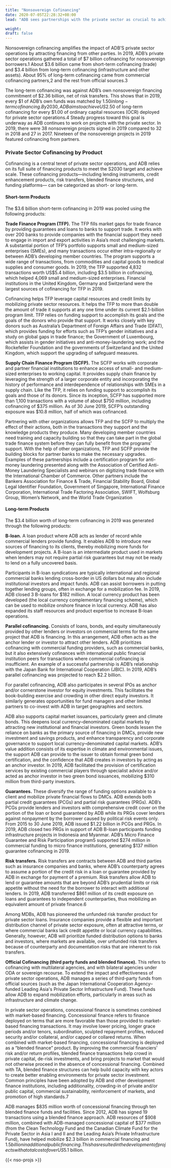 ```yaml
---
title: "Nonsovereign Cofinancing"
date: 2020-07-05T22:28:32+08:00
lead: "ADB sees partnerships with the private sector as crucial to achieving a prosperous, inclusive, resilient, and sustainable Asia and the Pacific region by 2030 (Strategy 2030). It recognizes that the private sector is the largest contributor to economic development in the region. Under Strategy 2030, ADB has strengthened partnerships with the private sector and increasingly mainstreamed into each Country Partnership Strategy (CPS) comprehensive market assessments and inputs relevant to private sector development and private sector operations. By 2024, ADB envisions that its private sector operations will reach one-third of its operations in number."

weight: 
draft: false
---
```


Nonsovereign cofinancing amplifies the impact of ADB’S private sector operations by attracting financing from other parties. In 2019, ADB’s private sector operations gathered a total of $7 billion cofinancing for nonsovereign borrowers.1 About $3.6 billion came from short-term cofinancing (trade) and $3.4 billion from long-term cofinancing (infrastructure and other assets). About 95% of long-term cofinancing came from commercial cofinancing partners,2 and the rest from official sources.3

The long-term cofinancing was against ADB’s own nonsovereign financing commitment of $2.36 billion, net of risk transfers. This shows that in 2019, every $1 of ADB’s own funds was matched by $1.50 in long-term cofinancing. By 2030, ADB aims to achieve US$2.50 of long-term cofinancing for every $1.00 of ordinary capital resources (OCR) deployed for private sector operations.4 Steady progress toward this goal is underway as ADB continues to work on projects with the private sector. In 2019, there were 38 nonsovereign projects signed in 2019 compared to 32 in 2018 and 27 in 2017. Nineteen of the nonsovereign projects in 2019 featured cofinancing from partners.

### Private Sector Cofinancing by Product

Cofinancing is a central tenet of private sector operations, and ADB relies on its full suite of financing products to meet the S2030 target and achieve scale. These cofinancing products—including lending instruments, credit enhancement products, risk transfers, blended finance structures, and funding platforms— can be categorized as short- or long-term.

#### Short-term Products

The $3.6 billion short-term cofinancing in 2019 was pooled using the following products:

**Trade Finance Program (TFP).** The TFP fills market gaps for trade finance by providing guarantees and loans to banks to support trade. It works with over 200 banks to provide companies with the financial support they need to engage in import and export activities in Asia’s most challenging markets. A substantial portion of TFP’s portfolio supports small and medium-sized enterprises (SMEs), and many transactions occur either intra-regionally or between ADB’s developing member countries. The program supports a wide range of transactions, from commodities and capital goods to medical supplies and consumer goods. In 2019, the TFP supported 4,832 transactions worth US$5.4 billion, including $3.5 billion in cofinancing, which helped 4,069 small and medium-sized enterprises. Financial institutions in the United Kingdom, Germany and Switzerland were the largest sources of cofinancing for TFP in 2019.

Cofinancing helps TFP leverage capital resources and credit limits by mobilizing private sector resources. It helps the TFP to more than double the amount of trade it supports at any one time under its current $2.1-billion program limit. TFP relies on funding support to accomplish its goals and the goals of the donors who provide that support. It works closely with key donors such as Australia’s Department of Foreign Affairs and Trade (DFAT), which provides funding for efforts such as TFP’s gender initiatives and a study on global gaps in trade finance; the Government of Luxembourg, which assists in gender initiatives and anti-money-laundering work; and the Rockefeller Foundation and the governments of Switzerland and the United Kingdom, which support the upgrading of safeguard measures.

**Supply Chain Finance Program (SCFP).** The SCFP works with corporate and partner financial institutions to enhance access of small- and medium-sized enterprises to working capital. It provides supply chain finance by leveraging the strength of a larger corporate entity and incorporating the history of performance and interdependence of relationships with SMEs in a supply chain. Like the TFP, it relies on funding support to accomplish its goals and those of its donors. Since its inception, SCFP has supported more than 1,100 transactions with a volume of about $750 million, including cofinancing of $375 million. As of 30 June 2019, SCFP’s outstanding exposure was $10.8 million, half of which was cofinanced.

Partnering with other organizations allows TFP and the SCFP to multiply the effect of their actions, both in the transactions they support and the knowledge products they produce. Many developing member countries need training and capacity building so that they can take part in the global trade finance system before they can fully benefit from the programs’ support. With the help of other organizations, TFP and SCFP provide the building blocks for partner banks to make the necessary upgrades. Examples of these partnerships include a certification program for anti-money laundering presented along with the Association of Certified Anti-Money Laundering Specialists and webinars on digitizing trade finance with the International Chamber of Commerce. Other partners include the Bankers Association for Finance & Trade, Financial Stability Board, Global Legal Identifier Foundation, Government of Singapore, International Finance Corporation, International Trade Factoring Association, SWIFT, Wolfsburg Group, Women’s Network, and the World Trade Organization

#### Long-term Products

The $3.4 billion worth of long-term cofinancing in 2019 was generated through the following products:

**B-loan.** A loan product where ADB acts as lender of record while commercial lenders provide funding. It enables ADB to introduce new sources of financing to its clients, thereby mobilizing more funds for development projects. A B-loan is an intermediate product used in markets when lenders may not require partial risk guarantees but may not be ready to lend on a fully uncovered basis.

Participants in B-loan syndications are typically international and regional commercial banks lending cross-border in US dollars but may also include institutional investors and impact funds. ADB can assist borrowers in putting together lending groups, often in exchange for a mobilization fee. In 2019, ADB closed 3 B-loans for $182 million. A local currency product has been developed (the local currency complementary financing scheme), which can be used to mobilize onshore finance in local currency. ADB has also expanded its staff resources and product expertise to increase B-loan operations.

**Parallel cofinancing.** Consists of loans, bonds, and equity simultaneously provided by other lenders or investors on commercial terms for the same project that ADB is financing. In this arrangement, ADB often acts as the anchor lender or investor to attract other lenders. ADB prioritizes cofinancing with commercial funding providers, such as commercial banks, but it also extensively cofinances with international public financial institution peers for transactions where commercial cofinancing is insufficient. An example of a successful partnership is ADB’s relationship with the Japan Bank for International Cooperation (JBIC). In 2019, ADB’s parallel cofinancing was projected to reach $2.2 billion.

For parallel cofinancing, ADB also participates in several IPOs as anchor and/or cornerstone investor for equity investments. This facilitates the book-building exercise and crowding in other direct equity investors. It similarly generates opportunities for fund managers and other limited partners to co-invest with ADB in target geographies and sectors.

ADB also supports capital market issuances, particularly green and climate bonds. This deepens local currency–denominated capital markets by attracting new institutional and financial investors. Green bonds lessen the reliance on banks as the primary source of financing in DMCs, provide new investment and savings products, and enhance transparency and corporate governance to support local currency–denominated capital markets. ADB’s value addition consists of its expertise in climate and environmental issues, the support ADB can provide to the issuer to obtain formal green bond certification, and the confidence that ADB creates in investors by acting as an anchor investor. In 2019, ADB facilitated the provision of certification services by existing commercial players through specialist advice and/or acted as anchor investor in two green bond issuances, mobilizing $310 million from third-party investors.

**Guarantees.** These diversify the range of funding options available to a client and mobilize private financial flows to DMCs. ADB extends both partial credit guarantees (PCGs) and partial risk guarantees (PRGs). ADB’s PCGs provide lenders and investors with comprehensive credit cover on the portion of the loan or bond guaranteed by ADB while its PRGs cover lenders against nonpayment by the borrower caused by political risk events only. From 2015 to 30 June 2019, ADB issued $1.22 billion in PCGs and PRGs. In 2019, ADB closed two PRGs in support of ADB B-loan participants funding infrastructure projects in Indonesia and Myanmar. ADB’s Micro Finance Guarantee and Risk Participation program5 supported $274 million in commercial funding to micro finance institutions, generating $137 million guarantee cofinancing in 2019.

**Risk transfers.** Risk transfers are contracts between ADB and third parties such as insurance companies and banks, where ADB’s counterparty agrees to assume a portion of the credit risk in a loan or guarantee provided by ADB in exchange for payment of a premium. Risk transfers allow ADB to lend or guarantee amounts that are beyond ADB’s prudential limits or risk appetite without the need for the borrower to interact with additional lenders. In 2019, ADB transferred $861 million of its credit exposure on loans and guarantees to independent counterparties, thus mobilizing an equivalent amount of private finance.6

Among MDBs, ADB has pioneered the unfunded risk transfer product for private sector loans. Insurance companies provide a flexible and important distribution channel of private sector exposure, often at attractive terms, or where commercial banks lack credit appetite or local currency capabilities. Generally, however, ADB will prioritize funded distribution options to banks and investors, where markets are available, over unfunded risk transfers because of counterparty and documentation risks that are inherent to risk transfers.

**Official Cofinancing (third party funds and blended finance).** This refers to cofinancing with multilateral agencies, and with bilateral agencies under ODA or sovereign recourse. To extend the impact and effectiveness of private sector operations, ADB manages a series of third-party funds from official sources (such as the Japan International Cooperation Agency–funded Leading Asia's Private Sector Infrastructure Fund). These funds allow ADB to expand mobilization efforts, particularly in areas such as infrastructure and climate change.

In private sector operations, concessional finance is sometimes combined with market-based financing. Concessional finance refers to finance deployed on terms that are more favorable than those provided to market-based financing transactions. It may involve lower pricing, longer grace periods and/or tenors, subordination, sculpted repayment profiles, reduced security and/or collateral, and/or capped or collared returns. When combined with market-based financing, concessional financing is deployed as a “blended finance” product. By improving the commercial financiers’ risk and/or return profiles, blended finance transactions help crowd in private capital, de-risk investments, and bring projects to market that would not otherwise proceed in the absence of concessional financing. Combined with TA, blended finance structures can help build capacity with key actors to create better enabling environments for private sector investment. Common principles have been adopted by ADB and other development finance institutions, including additionality, crowding-in of private and/or public capital, commercial sustainability, reinforcement of markets, and promotion of high standards.7

ADB manages $835 million worth of concessional financing through ten blended finance funds and facilities. Since 2012, ADB has signed 19 transactions using a blended finance approach. ADB resources of $908 million, combined with ADB-managed concessional capital of $377 million (from the Clean Technology Fund and the Canadian Climate Fund for the Private Sector in Asia I and II and the Leading Asia’s Private Infrastructure Fund), have helped mobilize $2.3 billion in commercial financing and $1.5 billion in additional public financing. This has resulted in the development of projects with a total cost of over US$5.1 billion.

{{< nso-projs >}}